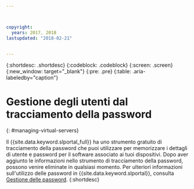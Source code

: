 ```yaml
---



copyright:
  years: 2017, 2018
lastupdated: "2018-02-21"


---
```


{:shortdesc: .shortdesc}
{:codeblock: .codeblock}
{:screen: .screen}
{:new_window: target="_blank"}
{:pre: .pre}
{:table: .aria-labeledby="caption"}


# Gestione degli utenti dal tracciamento della password
{: #managing-virtual-servers}

Il {{site.data.keyword.slportal_full}} ha uno strumento gratuito di tracciamento della password che puoi utilizzare per memorizzare i dettagli di utente e password per il software associato ai tuoi dispositivi. Dopo aver aggiunto le informazioni nello strumento di tracciamento della password, possono venire eliminate in qualsiasi momento. Per ulteriori informazioni sull'utilizzo delle password in {{site.data.keyword.slportal}}, consulta [Gestione delle password](/docs/customer-portal/cpmanacctmanpw.html).
{:shortdesc}
